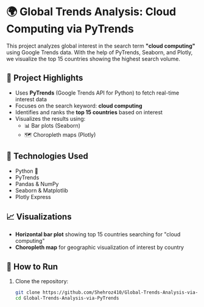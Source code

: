 # 🌍 Global Trends Analysis: Cloud Computing via PyTrends

This project analyzes global interest in the search term **"cloud computing"** using Google Trends data. With the help of PyTrends, Seaborn, and Plotly, we visualize the top 15 countries showing the highest search volume.

## 📌 Project Highlights

- Uses **PyTrends** (Google Trends API for Python) to fetch real-time interest data
- Focuses on the search keyword: **cloud computing**
- Identifies and ranks the **top 15 countries** based on interest
- Visualizes the results using:
  - 📊 Bar plots (Seaborn)
  - 🗺 Choropleth maps (Plotly)

## 🔧 Technologies Used

- Python 🐍
- PyTrends
- Pandas & NumPy
- Seaborn & Matplotlib
- Plotly Express

## 📈 Visualizations

- **Horizontal bar plot** showing top 15 countries searching for "cloud computing"
- **Choropleth map** for geographic visualization of interest by country

## 🚀 How to Run

1. Clone the repository:
   ```bash
   git clone https://github.com/Shehroz410/Global-Trends-Analysis-via-PyTrends
   cd Global-Trends-Analysis-via-PyTrends
